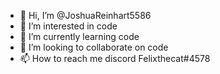 - 👋 Hi, I’m @JoshuaReinhart5586
- 👀 I’m interested in code
- 🌱 I’m currently learning code
- 💞️ I’m looking to collaborate on code
- 📫 How to reach me discord Felixthecat#4578

<!---
JoshuaReinhart5586/JoshuaReinhart5586 is a ✨ special ✨ repository because its `README.md` (this file) appears on your GitHub profile.
You can click the Preview link to take a look at your changes.
--->
